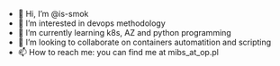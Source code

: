 - 👋 Hi, I’m @is-smok
- 👀 I’m interested in devops methodology 
- 🌱 I’m currently learning k8s, AZ and python programming
- 💞️ I’m looking to collaborate on containers automatition and scripting
- 📫 How to reach me: you can find me at mibs_at_op.pl

<!---
is-smok/is-smok is a ✨ special ✨ repository because its `README.md` (this file) appears on your GitHub profile.
You can click the Preview link to take a look at your changes.
--->
